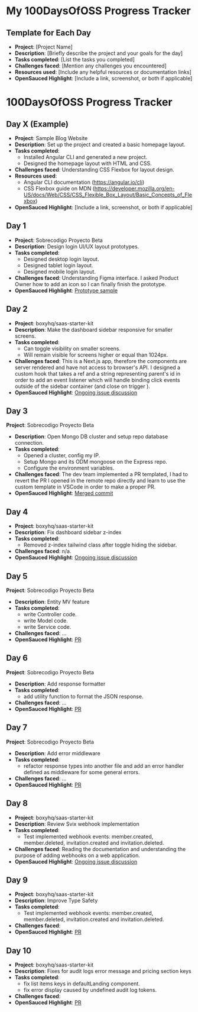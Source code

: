 # My 100DaysOfOSS Progress Tracker

## Template for Each Day

- **Project**: [Project Name]
- **Description**: [Briefly describe the project and your goals for the day]
- **Tasks completed**: [List the tasks you completed]
- **Challenges faced**: [Mention any challenges you encountered]
- **Resources used**: [Include any helpful resources or documentation links]
- **OpenSauced Highlight**: [Include a link, screenshot, or both if applicable]

# 100DaysOfOSS Progress Tracker

## Day X (Example)

- **Project**: Sample Blog Website
- **Description**: Set up the project and created a basic homepage layout.
- **Tasks completed**: 
  - Installed Angular CLI and generated a new project.
  - Designed the homepage layout with HTML and CSS.
- **Challenges faced**: Understanding CSS Flexbox for layout design.
- **Resources used**: 
  - Angular CLI documentation (https://angular.io/cli)
  - CSS Flexbox guide on MDN (https://developer.mozilla.org/en-US/docs/Web/CSS/CSS_Flexible_Box_Layout/Basic_Concepts_of_Flexbox)
- **OpenSauced Highlight**: [Include a link, screenshot, or both if applicable]

## Day 1

- **Project**: Sobrecodigo Proyecto Beta
- **Description**: Design login UI/UX layout prototypes.
- **Tasks completed**: 
  - Designed desktop login layout.
  - Designed tablet login layout.
  - Designed mobile login layout.
- **Challenges faced**: Understanding Figma interface. I asked Product Owner how to add an icon so I can finally finish the prototype.
- **OpenSauced Highlight**: [Prototype sample](https://github.com/shartrooper/open-saused-journey/blob/main/assets/login-prototype.jpg)

## Day 2

- **Project**: boxyhq/saas-starter-kit
- **Description**: Make the dashboard sidebar responsive for smaller screens.
- **Tasks completed**: 
  - Can toggle visibility on smaller screens.
  - Will remain visible for screens higher or equal than 1024px.
- **Challenges faced**: This is a Next.js app, therefore the components are server rendered and have not access to browser's API.
I designed a custom hook that takes a ref and a string representing parent's id in order to add an event listener which will handle
binding click events outside of the sidebar container (and close on trigger ).
- **OpenSauced Highlight**: [Ongoing issue discussion](https://github.com/boxyhq/saas-starter-kit/issues/202)

## Day 3
 **Project**: Sobrecodigo Proyecto Beta
- **Description**: Open Mongo DB cluster and setup repo database connection.
- **Tasks completed**: 
  - Opened a cluster, config my IP.
  - Setup Mongo and its ODM mongoose on the Express repo.
  - Configure the environment variables.
- **Challenges faced**: The dev team implemented a PR templated, I had to revert the PR I opened in the remote repo directly and learn 
to use the custom template in VSCode in order to make a proper PR.
- **OpenSauced Highlight**: [Merged commit](https://github.com/Sobrecodigo/sc-proyecto-beta-backend/commit/de8ffd9c313741163e1f98b37f8a57fb8a541771)

## Day 4

- **Project**: boxyhq/saas-starter-kit
- **Description**: Fix dashboard sidebar z-index
- **Tasks completed**: 
  - Removed z-index tailwind class after toggle hiding the sidebar.
- **Challenges faced**: n/a. 
- **OpenSauced Highlight**: [Ongoing issue discussion](https://github.com/boxyhq/saas-starter-kit/issues/202)

## Day 5
 **Project**: Sobrecodigo Proyecto Beta
- **Description**: Entity MV feature
- **Tasks completed**: 
  - write Controller code.
  - write Model code.
  - write Service code.
- **Challenges faced**: ...
- **OpenSauced Highlight**: [PR](https://github.com/Sobrecodigo/sc-proyecto-beta-backend/pull/3)

## Day 6
 **Project**: Sobrecodigo Proyecto Beta
- **Description**: Add response formatter
- **Tasks completed**: 
  - add utility function to format the JSON response.
- **Challenges faced**: ...
- **OpenSauced Highlight**: [PR](https://github.com/Sobrecodigo/sc-proyecto-beta-backend/pull/4)

## Day 7
 **Project**: Sobrecodigo Proyecto Beta
- **Description**: Add error middleware
- **Tasks completed**: 
  - refactor response types into another file and add an error handler defined as middleware for some general errors.
- **Challenges faced**: ...
- **OpenSauced Highlight**: [PR](https://github.com/Sobrecodigo/sc-proyecto-beta-backend/pull/5)

## Day 8
- **Project**: boxyhq/saas-starter-kit
- **Description**: Review Svix webhook implementation
- **Tasks completed**: 
  - Test implemented webhook events: member.created, member.deleted, invitation.created and invitation.deleted.
- **Challenges faced**: Reading the documentation and understanding the purpose of adding webhooks on a web application.
- **OpenSauced Highlight**: [Ongoing issue discussion](https://github.com/boxyhq/saas-starter-kit/issues/419)

## Day 9
- **Project**: boxyhq/saas-starter-kit
- **Description**: Improve Type Safety
- **Tasks completed**: 
  - Test implemented webhook events: member.created, member.deleted, invitation.created and invitation.deleted.
- **Challenges faced**:
- **OpenSauced Highlight**: [PR](https://github.com/boxyhq/saas-starter-kit/pull/493)

## Day 10
- **Project**: boxyhq/saas-starter-kit
- **Description**: Fixes for audit logs error message and pricing section keys
- **Tasks completed**: 
  - fix list items keys in defaultLanding component.
  - fix error display caused by undefined audit log tokens.
- **Challenges faced**:
- **OpenSauced Highlight**: [PR](https://github.com/boxyhq/saas-starter-kit/pull/513)

